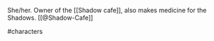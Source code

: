 She/her. Owner of the [[Shadow cafe]], also makes medicine for the Shadows. [[@Shadow-Cafe]]

#characters 